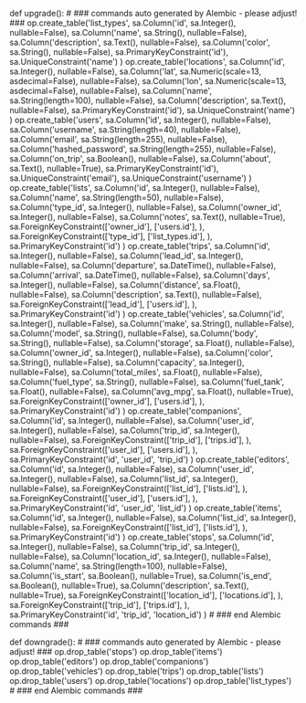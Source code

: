 def upgrade():
    # ### commands auto generated by Alembic - please adjust! ###
    op.create_table('list_types',
    sa.Column('id', sa.Integer(), nullable=False),
    sa.Column('name', sa.String(), nullable=False),
    sa.Column('description', sa.Text(), nullable=False),
    sa.Column('color', sa.String(), nullable=False),
    sa.PrimaryKeyConstraint('id'),
    sa.UniqueConstraint('name')
    )
    op.create_table('locations',
    sa.Column('id', sa.Integer(), nullable=False),
    sa.Column('lat', sa.Numeric(scale=13, asdecimal=False), nullable=False),
    sa.Column('lon', sa.Numeric(scale=13, asdecimal=False), nullable=False),
    sa.Column('name', sa.String(length=100), nullable=False),
    sa.Column('description', sa.Text(), nullable=False),
    sa.PrimaryKeyConstraint('id'),
    sa.UniqueConstraint('name')
    )
    op.create_table('users',
    sa.Column('id', sa.Integer(), nullable=False),
    sa.Column('username', sa.String(length=40), nullable=False),
    sa.Column('email', sa.String(length=255), nullable=False),
    sa.Column('hashed_password', sa.String(length=255), nullable=False),
    sa.Column('on_trip', sa.Boolean(), nullable=False),
    sa.Column('about', sa.Text(), nullable=True),
    sa.PrimaryKeyConstraint('id'),
    sa.UniqueConstraint('email'),
    sa.UniqueConstraint('username')
    )
    op.create_table('lists',
    sa.Column('id', sa.Integer(), nullable=False),
    sa.Column('name', sa.String(length=50), nullable=False),
    sa.Column('type_id', sa.Integer(), nullable=False),
    sa.Column('owner_id', sa.Integer(), nullable=False),
    sa.Column('notes', sa.Text(), nullable=True),
    sa.ForeignKeyConstraint(['owner_id'], ['users.id'], ),
    sa.ForeignKeyConstraint(['type_id'], ['list_types.id'], ),
    sa.PrimaryKeyConstraint('id')
    )
    op.create_table('trips',
    sa.Column('id', sa.Integer(), nullable=False),
    sa.Column('lead_id', sa.Integer(), nullable=False),
    sa.Column('departure', sa.DateTime(), nullable=False),
    sa.Column('arrival', sa.DateTime(), nullable=False),
    sa.Column('days', sa.Integer(), nullable=False),
    sa.Column('distance', sa.Float(), nullable=False),
    sa.Column('description', sa.Text(), nullable=False),
    sa.ForeignKeyConstraint(['lead_id'], ['users.id'], ),
    sa.PrimaryKeyConstraint('id')
    )
    op.create_table('vehicles',
    sa.Column('id', sa.Integer(), nullable=False),
    sa.Column('make', sa.String(), nullable=False),
    sa.Column('model', sa.String(), nullable=False),
    sa.Column('body', sa.String(), nullable=False),
    sa.Column('storage', sa.Float(), nullable=False),
    sa.Column('owner_id', sa.Integer(), nullable=False),
    sa.Column('color', sa.String(), nullable=False),
    sa.Column('capacity', sa.Integer(), nullable=False),
    sa.Column('total_miles', sa.Float(), nullable=False),
    sa.Column('fuel_type', sa.String(), nullable=False),
    sa.Column('fuel_tank', sa.Float(), nullable=False),
    sa.Column('avg_mpg', sa.Float(), nullable=True),
    sa.ForeignKeyConstraint(['owner_id'], ['users.id'], ),
    sa.PrimaryKeyConstraint('id')
    )
    op.create_table('companions',
    sa.Column('id', sa.Integer(), nullable=False),
    sa.Column('user_id', sa.Integer(), nullable=False),
    sa.Column('trip_id', sa.Integer(), nullable=False),
    sa.ForeignKeyConstraint(['trip_id'], ['trips.id'], ),
    sa.ForeignKeyConstraint(['user_id'], ['users.id'], ),
    sa.PrimaryKeyConstraint('id', 'user_id', 'trip_id')
    )
    op.create_table('editors',
    sa.Column('id', sa.Integer(), nullable=False),
    sa.Column('user_id', sa.Integer(), nullable=False),
    sa.Column('list_id', sa.Integer(), nullable=False),
    sa.ForeignKeyConstraint(['list_id'], ['lists.id'], ),
    sa.ForeignKeyConstraint(['user_id'], ['users.id'], ),
    sa.PrimaryKeyConstraint('id', 'user_id', 'list_id')
    )
    op.create_table('items',
    sa.Column('id', sa.Integer(), nullable=False),
    sa.Column('list_id', sa.Integer(), nullable=False),
    sa.ForeignKeyConstraint(['list_id'], ['lists.id'], ),
    sa.PrimaryKeyConstraint('id')
    )
    op.create_table('stops',
    sa.Column('id', sa.Integer(), nullable=False),
    sa.Column('trip_id', sa.Integer(), nullable=False),
    sa.Column('location_id', sa.Integer(), nullable=False),
    sa.Column('name', sa.String(length=100), nullable=False),
    sa.Column('is_start', sa.Boolean(), nullable=True),
    sa.Column('is_end', sa.Boolean(), nullable=True),
    sa.Column('description', sa.Text(), nullable=True),
    sa.ForeignKeyConstraint(['location_id'], ['locations.id'], ),
    sa.ForeignKeyConstraint(['trip_id'], ['trips.id'], ),
    sa.PrimaryKeyConstraint('id', 'trip_id', 'location_id')
    )
    # ### end Alembic commands ###


def downgrade():
    # ### commands auto generated by Alembic - please adjust! ###
    op.drop_table('stops')
    op.drop_table('items')
    op.drop_table('editors')
    op.drop_table('companions')
    op.drop_table('vehicles')
    op.drop_table('trips')
    op.drop_table('lists')
    op.drop_table('users')
    op.drop_table('locations')
    op.drop_table('list_types')
    # ### end Alembic commands ###